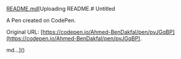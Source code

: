 [README.md](https://github.com/user-attachments/files/20972468/README.md)[Uploading README.# Untitled

A Pen created on CodePen.

Original URL: [https://codepen.io/Ahmed-BenDakfal/pen/pvJGqBP](https://codepen.io/Ahmed-BenDakfal/pen/pvJGqBP).

md…]()
